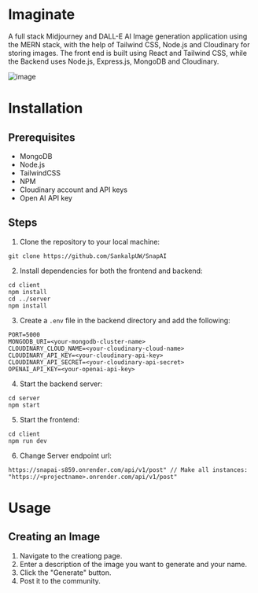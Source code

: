 # Imaginate
A full stack Midjourney and DALL-E AI Image generation application using the MERN stack, with the help of Tailwind CSS, Node.js and Cloudinary for storing images.
The front end is built using React and Tailwind CSS, while the Backend uses Node.js, Express.js, MongoDB and Cloudinary.  

![image](https://github.com/SankalpUW/SnapAI/assets/113000067/95e64fe1-bb70-4c99-afd4-4a80ca1b9ed4)

# Installation

## Prerequisites
* MongoDB
* Node.js
* TailwindCSS
* NPM
* Cloudinary account and API keys
* Open AI API key

## Steps
  1. Clone the repository to your local machine:
```
git clone https://github.com/SankalpUW/SnapAI
```

  2. Install dependencies for both the frontend and backend:
```
cd client
npm install
cd ../server
npm install
```
    
  3. Create a `.env` file in the backend directory and add the following:
```
PORT=5000
MONGODB_URI=<your-mongodb-cluster-name>
CLOUDINARY_CLOUD_NAME=<your-cloudinary-cloud-name>
CLOUDINARY_API_KEY=<your-cloudinary-api-key>
CLOUDINARY_API_SECRET=<your-cloudinary-api-secret>
OPENAI_API_KEY=<your-openai-api-key>
```

  4. Start the backend server:
  ```
  cd server
  npm start
  ```

  5. Start the frontend:
  ```
  cd client
  npm run dev
  ```

  6. Change Server endpoint url:
```
https://snapai-s859.onrender.com/api/v1/post" // Make all instances: "https://<projectname>.onrender.com/api/v1/post"
```
# Usage
## Creating an Image
1. Navigate to the creationg page.
2. Enter a description of the image you want to generate and your name.
3. Click the "Generate" button.
4. Post it to the community.
